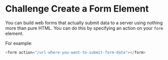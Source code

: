 # Challenge Create a Form Element

You can build web forms that actually submit data to a server using nothing more than pure HTML. You can do this by specifying an action on your `form` element.

For example:

```javascript
<form action="/url-where-you-want-to-submit-form-data"></form>
```
